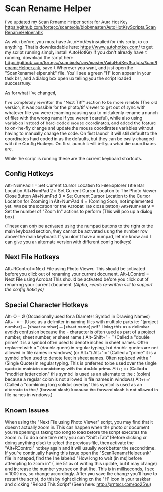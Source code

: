 # Scan Rename Helper
I've updated my Scan Rename Helper script for Auto Hot Key https://github.com/fortepc/scantools/blob/master/AutoHotKeyScripts/ScanRenameHelper.ahk 

As with before, you must have AutoHotKey installed for this script to do anything. That is downloadable here: https://www.autohotkey.com/ to get my script running simply install AutoHotKey if you don't already have it running, download the script here https://github.com/fortepc/scantools/raw/master/AutoHotKeyScripts/ScanRenameHelper.ahk, save it Wherever you want, and just open the "ScanRenameHelper.ahk" file. You'll see a green "H" icon appear in your task bar, and a dialog box open up telling you the script loaded successfully.

As for what I've changed, 

I've completely rewritten the "Next Tiff" section to be more reliable (The old version, it was possible for the photo/tif viewer to get out of sync with whatever file you were renaming causing you to mistakenly rename a nunch of files with the wrong name if you weren't careful), while also using variables instead of hard-coded mouse coordinates, and added the feature to on-the-fly change and update the mouse coordinates variables without having to manually change the code. On first launch it will still default to the coordinates hard coded in as the defaults, but they can be easily changed with the Config Hotkeys. On first launch it will tell you what the coordinates are.

While the script is running these are the current keyboard shortcuts.

## Config Hotkeys

Alt+NumPad 1 = Set Current Cursor Location to File Explorer Title Bar Location
Alt+NumPad 2 = Set Current Cursor Location to The Photo Viewer Close Button
Alt+NumPad 3 = Set Current Cursor Location to the Cursor Location for Zooming in
Alt+NumPad 4 = (Coming Soon, not implemented yet. Will be the location for the Acrobat Tab close button)
Alt+NumPad 9 = Set the number of "Zoom In" actions to perform (This will pop up a dialog box)

(These can only be activated using the numpad buttons to the right of the main keyboard section, they cannot be activated using the number row above the main keyboard. If you don't have a numpad, let me know and I can give you an alternate version with different config hotkeys)

## Next File Hotkeys

Alt+RControl = Next File using Photo Viewer. This should be activated before you click out of renaming your current document.
Alt+LControl = Next File using Acrobat This should be activated before you click out of renaming your current document. *(Alpha, needs re-written still to support the config hotkeys)*

## Special Character Hotkeys

Alt+O = Ø (Occasionally used for a Diameter Symbol in Drawing Names)
Alt+-  = ─ (Used as a delimiter in naming files with multiple parts ie: "[project number] ─ [sheet number] ─ [sheet name].pdf" Using this as a delimiter avoids confusion because the - character is often used as part of a project number, sheet number, or sheet name.)
Alt+Shift+' = ″ (Called a "double prime" it is a symbol often used to denote inches in sheet names. Often replaced with a " (double quote) in regular typing, but double quotes are not allowed in file names in windows)
(or Alt+")
Alt+' = ′ (Called a "prime" it is a symbol often used to denote feet in sheet names. Often replaced with a ' (Single Quote) in regular typing. This is preferred to be used over the single quote to maintain consistency with the double prime.
Alt+; = ꞉ (Called a "modifier letter colon" this symbol is used as an alternate to the : (colon) because a regular colon is not allowed in file names in windows)
Alt+/ =  ̸  (Called a "combining long solidus overlay" this symbol is used as an alternate to the / (forward slash) because the forward slash is not allowed in file names in windows.)

## Known Issues

When using the "Next File using Photo Viewer" script, you may find that it doesn't actually zoom in. This can happen when the photo or document you're opening is taking too long to load before the script executes the zoom in. To do a one time retry you can "Shift+Tab" (Before clicking or doing anything else) to select the previous file, then activate the "Alt+RControl" hotkey again and it will usually work better the second time. If you're continually having this issue open the "ScanRenameHelper.ahk" file in notepad, find the line labeled "How long to wait (in ms) before attempting to zoom in" (Line 51 as of writing this update, but it may change) and increase the number you see on that line. This is in milliseconds, 1 sec = 1000 ms, so change accordingly. After you save the change you'll have to restart the script, do this by right clicking on the "H" icon in your taskbar and clicking "Reload This Script" (Seen here: http://prntscr.com/qo25hu)
